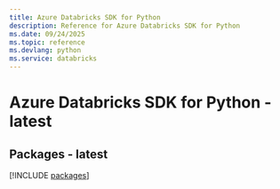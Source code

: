 ```yaml
---
title: Azure Databricks SDK for Python
description: Reference for Azure Databricks SDK for Python
ms.date: 09/24/2025
ms.topic: reference
ms.devlang: python
ms.service: databricks
---
```

# Azure Databricks SDK for Python - latest
## Packages - latest
[!INCLUDE [packages](databricks-index.md)]